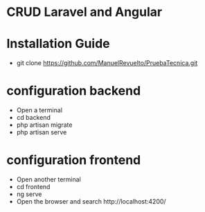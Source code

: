 # CRUD  Laravel and Angular

# Installation Guide

* git clone https://github.com/ManuelRevuelto/PruebaTecnica.git

# configuration backend
* Open a terminal
* cd backend
* php artisan migrate
* php artisan serve

# configuration frontend
* Open another terminal
* cd frontend
* ng serve
* Open the browser and search http://localhost:4200/
